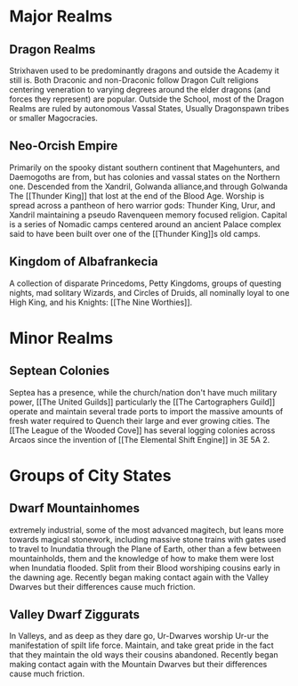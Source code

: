 # Major Realms
## Dragon Realms

Strixhaven used to be predominantly dragons and outside the Academy it still is. Both Draconic and non-Draconic follow Dragon Cult religions centering veneration to varying degrees around the elder dragons (and forces they represent) are popular. Outside the School, most of the Dragon Realms are ruled by autonomous Vassal States, Usually Dragonspawn tribes or smaller Magocracies.

## Neo-Orcish Empire

Primarily on the spooky distant southern continent that Magehunters, and Daemogoths are from, but has colonies and vassal states on the Northern one. Descended from the Xandril, Golwanda alliance,and through Golwanda The [[Thunder King]] that lost at the end of the Blood Age. Worship is spread across a pantheon of hero warrior gods: Thunder King, Urur, and Xandril maintaining a pseudo Ravenqueen memory focused religion. Capital is a series of Nomadic camps centered around an ancient Palace complex said to have been built over one of the [[Thunder King]]s old camps.

## Kingdom of Albafrankecia

A collection of disparate Princedoms, Petty Kingdoms, groups of questing nights, mad solitary Wizards, and Circles of Druids, all nominally loyal to one High King, and his Knights: [[The Nine Worthies]].

# Minor Realms

## Septean Colonies

Septea has a presence, while the church/nation don't have much military power, [[The United Guilds]] particularly the [[The Cartographers Guild]]  operate and maintain several trade ports to import the massive amounts of fresh water required to Quench their large and ever growing cities. The [[The League of the Wooded Cove]] has several logging colonies across Arcaos since the invention of [[The Elemental Shift Engine]] in 3E 5A 2.

# Groups of City States
## Dwarf Mountainhomes

extremely industrial, some of the most advanced magitech, but leans more towards magical stonework, including massive stone trains with gates used to travel to Inundatia through the Plane of Earth, other than a few between mountainholds, them and the knowledge of how to make them were lost when Inundatia flooded. Split from their Blood worshiping cousins early in the dawning age. Recently began making contact again with the Valley Dwarves but their differences cause much friction.

## Valley Dwarf Ziggurats

In Valleys, and as deep as they dare go, Ur-Dwarves worship Ur-ur the manifestation of spilt life force. Maintain, and take great pride in the fact that they maintain the old ways their cousins abandoned. Recently began making contact again with the Mountain Dwarves but their differences cause much friction.